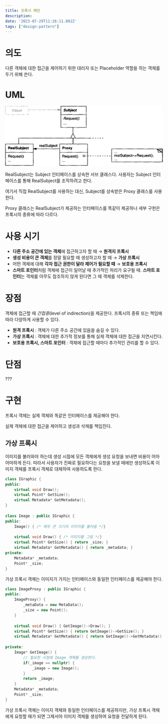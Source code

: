 ```yaml
---
title: 프록시 패턴
description:
date: '2023-07-29T11:26:11.002Z'
tags: ["design-pattern"]
---
```


# 의도

다른 객체에 대한 접근을 제어하기 위한 대리자 또는 Placeholder 역할을 하는 객체를 두기 위해 쓴다.

# UML

![Alt text](image.png)

RealSubject는 Subject 인터페이스를 상속한 서브 클래스다. 사용자는 Subject 인터페이스를 통해 RealSubject를 조작하려고 한다.

여기서 직접 RealSubject를 사용하는 대신, Subject를 상속받은 Proxy 클래스를 사용한다.

Proxy 클래스는 RealSubject가 제공하는 인터페이스를 똑같이 제공하나 세부 구현은 프록시의 종류에 따라 다르다.

# 사용 시기

- **다른 주소 공간에 있는 객체**에 접근하고자 할 때 → **원격지 프록시**
- **생성 비용이 큰 객체**를 정말 필요할 때 생성하고자 할 때 → **가상 프록시**
- 어떤 객체에 대해 **각자 접근 권한이 달라 제어가 필요할 때** → **보호용 프록시**
- **스마트 포인터**처럼 객체에 접근이 일어날 때 추가적인 처리가 요구될 때. **스마트 포인터**는 객체를 아무도 참조하지 않게 된다면 그 때 객체를 삭제한다.

# 장점

객체에 접근할 때 *간접층*(level of indirection)을 제공한다. 프록시의 종류 또는 책임에 따라 다양하게 사용할 수 있다.

- **원격 프록시** : 객체가 다른 주소 공간에 있음을 숨길 수 있다.
- **가상 프록시** : 객체에 대한 추가적 정보를 통해 실제 객체에 대한 접근을 지연시킨다.
- **보호용 프록시, 스마트 포인터** : 객체에 접근할 때마다 추가적인 관리를 할 수 있다.

# 단점

???

# 구현

프록시 객체는 실제 객체와 똑같은 인터페이스를 제공해야 한다.

실제 객체에 대한 접근을 제어하고 생성과 삭제를 책임진다.

## 가상 프록시

이미지를 불러와야 하는데 생성 시점에 모든 객체에게 생성 요청을 보내면 비용이 어마어마하게 든다. 따라서 사용자가 진짜로 필요하다는 요청을 보낼 때에만 생성하도록 이미지 객체를 프록시 객체로 대체하여 사용하도록 한다.

```cpp
class IGraphic {
public:
    virtual void Draw();
    virtual Point* GetSize();
    virtual Metadata* GetMetadata();
}

class Image : public IGraphic {
public:
    Image() { /* 매우 큰 크기의 이미지를 불러옴 */}

    virtual void Draw() { /* 이미지를 그림 */}
    virtual Point* GetSize() { return _size; }
    virtual Metadata* GetMetadata() { return _metadata; }
private:
    Metadata* _metadata;
    Point* _size;
}
```

가상 프록시 객체는 이미지가 가지는 인터페이스와 동일한 인터페이스를 제공해야 한다.

```cpp
class ImageProxy : public IGraphic {
public:
    ImageProxy() {
        _metaData = new MetaData();
        _size = new Point();
    }

    virtual void Draw() { GetImage()->Draw(); }
    virtual Point* GetSize() { return GetImage()->GetSize(); }
    virtual Metadata* GetMetadata() { return GetImage()->GetMetadata(); }

private:
    Image* GetImage() {
        // 필요한 시점에 Image 객체를 생성한다.
        if(_image == nullptr) {
            _image = new Image();
        }
        return _image;
    }
    Metadata* _metadata;
    Point* _size;
}
```

가상 프록시 객체는 이미지 객체와 동일한 인터페이스를 제공하지만, 가상 프록시 객체에게 요청할 때가 되면 그제서야 이미지 객체를 생성하여 요청을 전달하게 된다.
